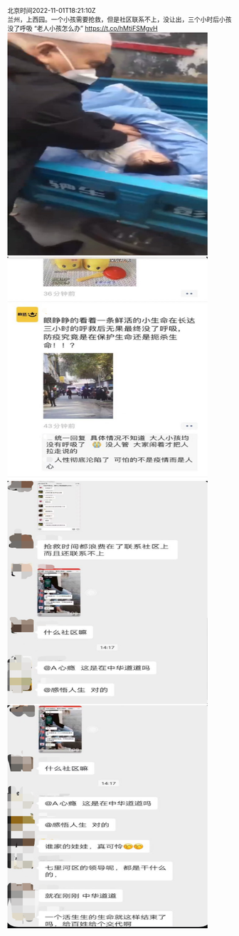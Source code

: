 北京时间2022-11-01T18:21:10Z<br>兰州，上西园。一个小孩需要抢救，但是社区联系不上，没让出，三个小时后小孩没了呼吸
“老人小孩怎么办” https://t.co/hMtiFSMgvH<br><img src='/temp/image/2022/o-Month-11/1587389275619971072_0.jpg' width='450' height='500'><img src='/temp/image/2022/o-Month-11/1587389275619971072_1.jpg' width='450' height='500'><img src='/temp/image/2022/o-Month-11/1587389275619971072_2.jpg' width='450' height='500'><img src='/temp/image/2022/o-Month-11/1587389275619971072_3.jpg' width='450' height='500'><br><br>